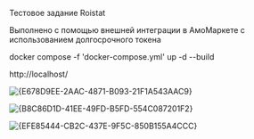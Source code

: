 Тестовое задание Roistat

Выполнено с помощью внешней интеграции в АмоМаркете с использованием долгосрочного токена

docker compose -f 'docker-compose.yml' up -d --build 

http://localhost/

![{E678D9EE-2AAC-4871-B093-21F1A543AAC9}](https://github.com/user-attachments/assets/5ade4718-3f55-4ce4-965c-24b5d020f71d)

![{B8C86D1D-41EE-49FD-B5FD-554C087201F2}](https://github.com/user-attachments/assets/807f3cd2-c85b-4ea4-a19a-7249fb2ca6df)

![{EFE85444-CB2C-437E-9F5C-850B155A4CCC}](https://github.com/user-attachments/assets/c5f21de2-ddab-4456-ad40-97f1eca30948)
